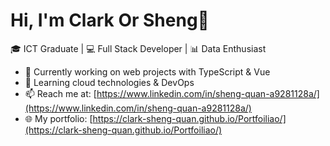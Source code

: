 # Hi, I'm Clark Or Sheng👋

🎓 ICT Graduate | 💻 Full Stack Developer | 📊 Data Enthusiast  

- 🔭 Currently working on web projects with TypeScript & Vue
- 🌱 Learning cloud technologies & DevOps  
- 📫 Reach me at: [https://www.linkedin.com/in/sheng-quan-a9281128a/](https://www.linkedin.com/in/sheng-quan-a9281128a/)  
- 🌐 My portfolio: [https://clark-sheng-quan.github.io/Portfoiliao/](https://clark-sheng-quan.github.io/Portfoiliao/)
